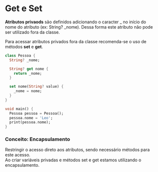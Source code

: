 # Get e Set

**Atributos privaods** são definidos adicionando o caracter _ no início do nome do atributo (ex: String? _nome). Dessa forma este atributo não pode ser utilizado fora da classe.

Para acessar atributos privados fora da classe recomenda-se o uso de métodos **set** e **get**.

```dart
class Pessoa {
  String? _nome;

  String? get nome {
    return _nome;
  }

  set nome(String? value) {
    _nome = nome;
  }
}
```

```dart
void main() {
  Pessoa pessoa = Pessoa();
  pessoa.nome = 'Leo';
  print(pessoa.nome);
}
```

### Conceito: Encapsulamento

Restringir o acesso direto aos atributos, sendo necessário métodos para este acesso. \
Ao criar variáveis privadas e métodos set e get estamos utilizando o encapsulamento.


